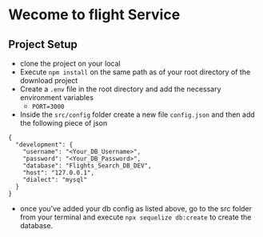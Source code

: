 # Wecome to flight Service

## Project Setup
- clone the project on your local
- Execute `npm install` on the same path as of your root directory of the download project
- Create a `.env` file in the root directory and add the necessary environment variables
    - `PORT=3000`
- Inside the `src/config` folder create a new file `config.json` and then add the following piece of json

```
{
  "development": {
    "username": "<Your_DB_Username>",
    "password": "<Your_DB_Password>",
    "database": "Flights_Search_DB_DEV",
    "host": "127.0.0.1",
    "dialect": "mysql"
  }
}

```

- once you've added your db config as listed above, go to the src folder from your terminal and execute `npx sequelize db:create` to create the database.
```
